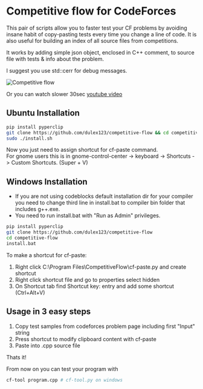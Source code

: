 # Competitive flow for CodeForces


This pair of scripts allow you to faster test your CF problems by avoiding insane habit of copy-pasting tests every time you change a line of code. It is also useful for building an index of all source files from competitions.

It works by adding simple json object, enclosed in C++ comment, to source file with tests & info about the problem.

I suggest you use std::cerr for debug messages.

![Competitive flow](https://media.giphy.com/media/xT8qBhwuiiXczRZBAI/giphy.gif)

Or you can watch slower 30sec [youtube video](https://youtu.be/vFjqoGfHRBk)

## Ubuntu Installation

```sh
pip install pyperclip
git clone https://github.com/dulex123/competitive-flow && cd competitive-flow
sudo ./install.sh
```
Now you just need to assign shortcut for cf-paste command.  
For gnome users this is in gnome-control-center -> keyboard -> Shortcuts -> Custom Shortcuts. (Super + V)

## Windows Installation

- If you are not using codeblocks default installation dir for your compiler you need to change third line in install.bat to compiler bin folder that includes g++.exe.
- You need to run install.bat with "Run as Admin" privileges.  

```sh
pip install pyperclip
git clone https://github.com/dulex123/competitive-flow
cd competitive-flow
install.bat
```
To make a shortcut for cf-paste:

1. Right click C:\Program Files\CompetitiveFlow\cf-paste.py and create shortcut  
2. Right click shortcut file and go to properties select hidden  
3. On Shortcut tab find Shortcut key: entry and add some shortcut (Ctrl+Alt+V)  


## Usage in 3 easy steps

1. Copy test samples from codeforces problem page including first "Input" string  
2. Press shortcut to modify clipboard content with cf-paste  
3. Paste into .cpp source file  

Thats it! 

From now on you can test your program with 

```sh
cf-tool program.cpp # cf-tool.py on windows
```
